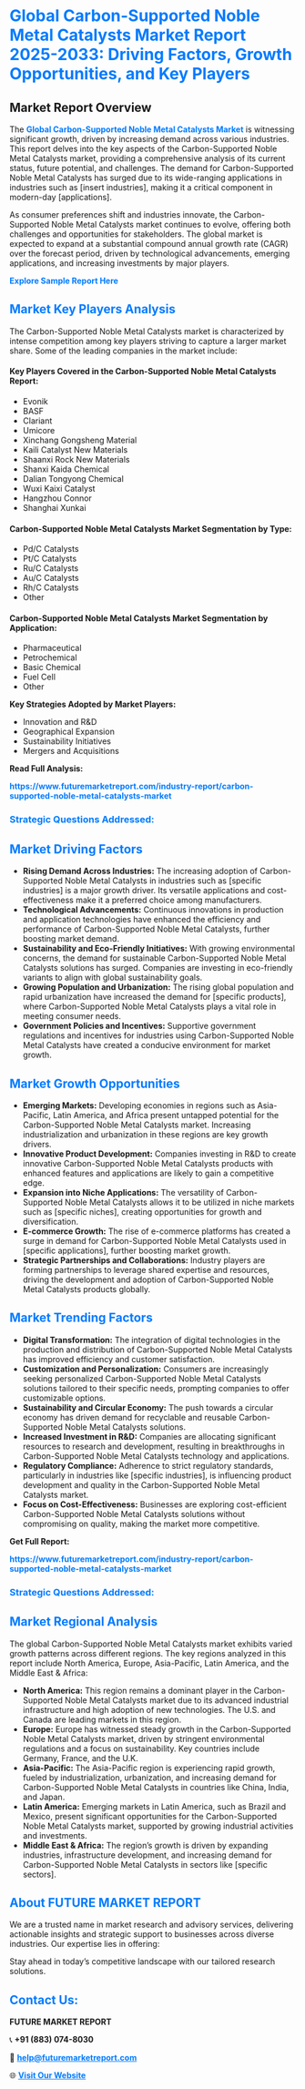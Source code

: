 <h1 style="color: #007BFF;">Global Carbon-Supported Noble Metal Catalysts Market Report 2025-2033: Driving Factors, Growth Opportunities, and Key Players</h1>

<section id="overview">
<h2>Market Report Overview</h2>
<p>The <a href="https://www.futuremarketreport.com/industry-report/carbon-supported-noble-metal-catalysts-market" style="color: #007BFF; text-decoration: none;"><strong>Global Carbon-Supported Noble Metal Catalysts Market</strong></a> is witnessing significant growth, driven by increasing demand across various industries. This report delves into the key aspects of the Carbon-Supported Noble Metal Catalysts market, providing a comprehensive analysis of its current status, future potential, and challenges. The demand for Carbon-Supported Noble Metal Catalysts has surged due to its wide-ranging applications in industries such as [insert industries], making it a critical component in modern-day [applications].</p>
<p>As consumer preferences shift and industries innovate, the Carbon-Supported Noble Metal Catalysts market continues to evolve, offering both challenges and opportunities for stakeholders. The global market is expected to expand at a substantial compound annual growth rate (CAGR) over the forecast period, driven by technological advancements, emerging applications, and increasing investments by major players.</p>
</section>

<section id="overview">
<p><a href="https://www.futuremarketreport.com/request-sample/reportId=45545" style="color: #007BFF; text-decoration: none;"><strong>Explore Sample Report Here</strong></a></p>
</section>

<section id="key-players">
<h2 style="color: #007BFF;">Market Key Players Analysis</h2>
<p>The Carbon-Supported Noble Metal Catalysts market is characterized by intense competition among key players striving to capture a larger market share. Some of the leading companies in the market include:</p>
<h4>Key Players Covered in the Carbon-Supported Noble Metal Catalysts Report:</h4>
<ul><li>Evonik</li><li>BASF</li><li>Clariant</li><li>Umicore</li><li>Xinchang Gongsheng Material</li><li>Kaili Catalyst New Materials</li><li>Shaanxi Rock New Materials</li><li>Shanxi Kaida Chemical</li><li>Dalian Tongyong Chemical</li><li>Wuxi Kaixi Catalyst</li><li>Hangzhou Connor</li><li>Shanghai Xunkai</li></ul>
<h4>Carbon-Supported Noble Metal Catalysts Market Segmentation by Type:</h4>
<ul><li>Pd/C Catalysts</li><li>Pt/C Catalysts</li><li>Ru/C Catalysts</li><li>Au/C Catalysts</li><li>Rh/C Catalysts</li><li>Other</li></ul>

<h4>Carbon-Supported Noble Metal Catalysts Market Segmentation by Application:</h4>
<ul><li>Pharmaceutical</li><li>Petrochemical</li><li>Basic Chemical</li><li>Fuel Cell</li><li>Other</li></ul>
<p><strong>Key Strategies Adopted by Market Players:</strong></p>
<ul>
<li>Innovation and R&D</li>
<li>Geographical Expansion</li>
<li>Sustainability Initiatives</li>
<li>Mergers and Acquisitions</li>
</ul>
</section>

<section>
<p><strong>Read Full Analysis: </strong></p><a href="https://www.futuremarketreport.com/industry-report/carbon-supported-noble-metal-catalysts-market" style="color: #007BFF; text-decoration: none;"><strong>https://www.futuremarketreport.com/industry-report/carbon-supported-noble-metal-catalysts-market</strong></a>
<h3 style="color: #007BFF;">Strategic Questions Addressed:</h3>
</section>

<section id="driving-factors">
<h2 style="color: #007BFF;">Market Driving Factors</h2>
<ul>
<li><strong>Rising Demand Across Industries:</strong> The increasing adoption of Carbon-Supported Noble Metal Catalysts in industries such as [specific industries] is a major growth driver. Its versatile applications and cost-effectiveness make it a preferred choice among manufacturers.</li>
<li><strong>Technological Advancements:</strong> Continuous innovations in production and application technologies have enhanced the efficiency and performance of Carbon-Supported Noble Metal Catalysts, further boosting market demand.</li>
<li><strong>Sustainability and Eco-Friendly Initiatives:</strong> With growing environmental concerns, the demand for sustainable Carbon-Supported Noble Metal Catalysts solutions has surged. Companies are investing in eco-friendly variants to align with global sustainability goals.</li>
<li><strong>Growing Population and Urbanization:</strong> The rising global population and rapid urbanization have increased the demand for [specific products], where Carbon-Supported Noble Metal Catalysts plays a vital role in meeting consumer needs.</li>
<li><strong>Government Policies and Incentives:</strong> Supportive government regulations and incentives for industries using Carbon-Supported Noble Metal Catalysts have created a conducive environment for market growth.</li>
</ul>
</section>

<section id="growth-opportunities">
<h2 style="color: #007BFF;">Market Growth Opportunities</h2>
<ul>
<li><strong>Emerging Markets:</strong> Developing economies in regions such as Asia-Pacific, Latin America, and Africa present untapped potential for the Carbon-Supported Noble Metal Catalysts market. Increasing industrialization and urbanization in these regions are key growth drivers.</li>
<li><strong>Innovative Product Development:</strong> Companies investing in R&D to create innovative Carbon-Supported Noble Metal Catalysts products with enhanced features and applications are likely to gain a competitive edge.</li>
<li><strong>Expansion into Niche Applications:</strong> The versatility of Carbon-Supported Noble Metal Catalysts allows it to be utilized in niche markets such as [specific niches], creating opportunities for growth and diversification.</li>
<li><strong>E-commerce Growth:</strong> The rise of e-commerce platforms has created a surge in demand for Carbon-Supported Noble Metal Catalysts used in [specific applications], further boosting market growth.</li>
<li><strong>Strategic Partnerships and Collaborations:</strong> Industry players are forming partnerships to leverage shared expertise and resources, driving the development and adoption of Carbon-Supported Noble Metal Catalysts products globally.</li>
</ul>
</section>

<section id="trending-factors">
<h2 style="color: #007BFF;">Market Trending Factors</h2>
<ul>
<li><strong>Digital Transformation:</strong> The integration of digital technologies in the production and distribution of Carbon-Supported Noble Metal Catalysts has improved efficiency and customer satisfaction.</li>
<li><strong>Customization and Personalization:</strong> Consumers are increasingly seeking personalized Carbon-Supported Noble Metal Catalysts solutions tailored to their specific needs, prompting companies to offer customizable options.</li>
<li><strong>Sustainability and Circular Economy:</strong> The push towards a circular economy has driven demand for recyclable and reusable Carbon-Supported Noble Metal Catalysts solutions.</li>
<li><strong>Increased Investment in R&D:</strong> Companies are allocating significant resources to research and development, resulting in breakthroughs in Carbon-Supported Noble Metal Catalysts technology and applications.</li>
<li><strong>Regulatory Compliance:</strong> Adherence to strict regulatory standards, particularly in industries like [specific industries], is influencing product development and quality in the Carbon-Supported Noble Metal Catalysts market.</li>
<li><strong>Focus on Cost-Effectiveness:</strong> Businesses are exploring cost-efficient Carbon-Supported Noble Metal Catalysts solutions without compromising on quality, making the market more competitive.</li>
</ul>
</section>

<section>
<p><strong>Get Full Report: </strong></p><a href="https://www.futuremarketreport.com/industry-report/carbon-supported-noble-metal-catalysts-market" style="color: #007BFF; text-decoration: none;"><strong>https://www.futuremarketreport.com/industry-report/carbon-supported-noble-metal-catalysts-market</strong></a>
<h3 style="color: #007BFF;">Strategic Questions Addressed:</h3>
</section>


<section id="regional-analysis">
<h2 style="color: #007BFF;">Market Regional Analysis</h2>
<p>The global Carbon-Supported Noble Metal Catalysts market exhibits varied growth patterns across different regions. The key regions analyzed in this report include North America, Europe, Asia-Pacific, Latin America, and the Middle East & Africa:</p>
<ul>
<li><strong>North America:</strong> This region remains a dominant player in the Carbon-Supported Noble Metal Catalysts market due to its advanced industrial infrastructure and high adoption of new technologies. The U.S. and Canada are leading markets in this region.</li>
<li><strong>Europe:</strong> Europe has witnessed steady growth in the Carbon-Supported Noble Metal Catalysts market, driven by stringent environmental regulations and a focus on sustainability. Key countries include Germany, France, and the U.K.</li>
<li><strong>Asia-Pacific:</strong> The Asia-Pacific region is experiencing rapid growth, fueled by industrialization, urbanization, and increasing demand for Carbon-Supported Noble Metal Catalysts in countries like China, India, and Japan.</li>
<li><strong>Latin America:</strong> Emerging markets in Latin America, such as Brazil and Mexico, present significant opportunities for the Carbon-Supported Noble Metal Catalysts market, supported by growing industrial activities and investments.</li>
<li><strong>Middle East & Africa:</strong> The region’s growth is driven by expanding industries, infrastructure development, and increasing demand for Carbon-Supported Noble Metal Catalysts in sectors like [specific sectors].</li>
</ul>
</section>

<footer>
<h2 style="color: #007BFF;">About FUTURE MARKET REPORT</h2>
<p>We are a trusted name in market research and advisory services, delivering actionable insights and strategic support to businesses across diverse industries. Our expertise lies in offering:</p>

<p>Stay ahead in today’s competitive landscape with our tailored research solutions.</p>

<h2 style="color: #007BFF;">Contact Us:</h2>
<p><strong>FUTURE MARKET REPORT</strong></p>
<p>📞 <strong>+91 (883) 074-8030</strong></p>
<p>📧 <strong><a href="mailto:help@futuremarketreport.com" style="color: #007BFF;">help@futuremarketreport.com</a></strong></p>
<p>🌐 <strong><a href="https://www.futuremarketreport.com/" style="color: #007BFF;">Visit Our Website</a></strong></p>
</footer>